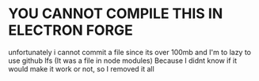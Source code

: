 <h1> <strong>YOU CANNOT COMPILE THIS IN ELECTRON FORGE</strong> </h1>
<p> unfortunately i cannot commit a file since its over 100mb and I'm to lazy to use github lfs (It was a file in node modules) Because I didnt know if it would make it work or not, so I removed it all

</p>
